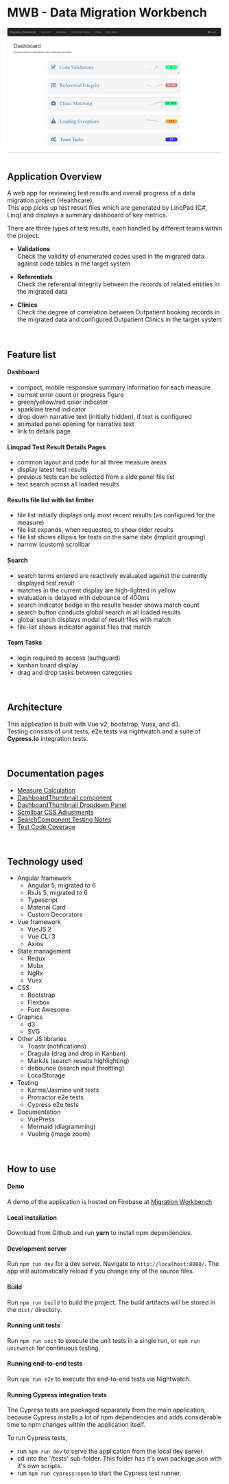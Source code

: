 # MWB - Data Migration Workbench

![dashboard](https://github.com/RichardMatsen/mwb-v5-vue/blob/master/static/docs/images/Dashboard.jpg)

## **Application Overview**

A web app for reviewing test results and overall progress of a data migration project (Healthcare).  
This app picks up test result files which are generated by LinqPad (C#, Linq) and displays a summary dashboard of key metrics.

There are three types of test results, each handled by different teams within the project:  

- **Validations**  
  Check the validity of enumerated codes used in the migrated data against code tables in the target system  

- **Referentials**  
  Check the referential integrity between the records of related entities in the migrated data  

- **Clinics**  
  Check the degree of correlation between Outpatient booking records in the migrated data and configured Outpatient Clinics in the target system  

<br/>

## **Feature list**

#### Dashboard

- compact, mobile responsive summary information for each measure
- current error count or progress figure
- green/yellow/red color indicator
- sparkline trend indicator
- drop down narrative text (initially hidden), if text is configured
- animated panel opening for narrative text
- link to details page

#### Linqpad Test Result Details Pages  

- common layout and code for all three measure areas
- display latest test results
- previous tests can be selected from a side panel file list
- text search across all loaded results

#### Results file list with list limiter  

- file list initially displays only most recent results (as configured for the measure)
- file list expands, when requested, to show older results
- file list shows ellipsis for tests on the same date (implicit grouping)
- narrow (custom) scrollbar

#### Search  

- search terms entered are reactively evaluated against the currently displayed test result
- matches in the current display are high-lighted in yellow
- evaluation is delayed with debounce of 400ms
- search indicator badge in the results header shows match count
- search button conducts global search in all loaded results
- global search displays modal of result files with match
- file-list shows indicator against files that match

#### Team Tasks  

- login required to access (authguard)
- kanban board display
- drag and drop tasks between categories

<br/>

## **Architecture**

This application is built with Vue v2, bootstrap, Vuex, and d3.  
Testing consists of unit tests, e2e tests via nightwatch and a suite of **Cypress.io** integration tests.

<br/>

## **Documentation pages**  
  
- [Measure Calculation](./docs/measure-calculation.md)
- [DashboardThumbnail component](./docs/dashboard-thumbnail.md)
- [DashboardThumbnail Dropdown Panel](./docs/narrative-dropdown-panel.md)
- [Scrollbar CSS Adjustments](./docs/scrollbar-css-adjustments.md)
- [SearchComponent Testing Notes](./docs/search.component-tests.md)
- [Test Code Coverage](./docs/code-coverage.md)

<br/>

## **Technology used**

- Angular framework
  - Angular 5, migrated to 6
  - RxJs 5, migrated to 6
  - Typescript
  - Material Card
  - Custom Decorators
- Vue framework
  - VueJS 2
  - Vue CLI 3
  - Axios
- State management
  - Redux
  - Mobx
  - NgRx
  - Vuex
- CSS
  - Bootstrap
  - Flexbox
  - Font Awesome
- Graphics
  - d3
  - SVG
- Other JS libraries
  - Toastr (notifications)
  - Dragula (drag and drop in Kanban)
  - MarkJs (search results highlighting)
  - debounce (search input throttling)
  - LocalStorage
- Testing
  - Karma/Jasmine unit tests
  - Protractor e2e tests
  - Cypress e2e tests
- Documentation
  - VuePress
  - Mermaid (diagramming)
  - VueImg (image zoom)

<br/>

## **How to use**

#### Demo

A demo of the application is hosted on Firebase at [Migration Workbench](https://migrationworkbench.firebaseapp.com)

#### Local installation  

Download from Github and run **yarn** to install npm dependencies.

#### Development server

Run `npm run dev` for a dev server. Navigate to `http://localhost:8080/`. The app will automatically reload if you change any of the source files.

#### Build

Run `npm run build` to build the project. The build artifacts will be stored in the `dist/` directory.

#### Running unit tests

Run `npm run unit` to execute the unit tests in a single run, or `npm run unitwatch` for continuous testing.

#### Running end-to-end tests

Run `npm run e2e` to execute the end-to-end tests via Nightwatch.  

#### Running Cypress integration tests

The Cypress tests are packaged separately from the main application, because Cypress installs a lot of npm dependencies and adds considerable time to npm changes within the application itself.

To run Cypress tests,  

- run `npm run dev` to serve the application from the local dev server.
- cd into the '/tests' sub-folder. This folder has it's own package.json with it's own scripts.
- run `npm run cypress:open` to start the Cypress test runner.
